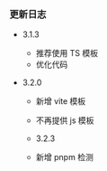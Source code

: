 ### 更新日志

- 3.1.3

  - 推荐使用 TS 模板
  - 优化代码

- 3.2.0

  - 新增 vite 模板
  - 不再提供 js 模板

  - 3.2.3
  - 新增 pnpm 检测
